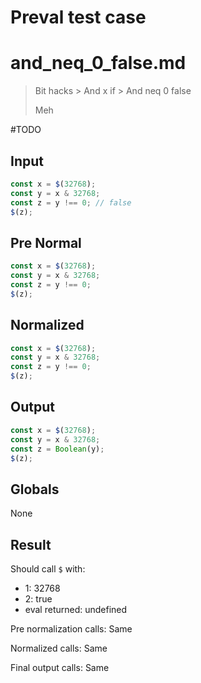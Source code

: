 # Preval test case

# and_neq_0_false.md

> Bit hacks > And x if > And neq 0 false
>
> Meh

#TODO

## Input

`````js filename=intro
const x = $(32768);
const y = x & 32768;
const z = y !== 0; // false
$(z);
`````

## Pre Normal

`````js filename=intro
const x = $(32768);
const y = x & 32768;
const z = y !== 0;
$(z);
`````

## Normalized

`````js filename=intro
const x = $(32768);
const y = x & 32768;
const z = y !== 0;
$(z);
`````

## Output

`````js filename=intro
const x = $(32768);
const y = x & 32768;
const z = Boolean(y);
$(z);
`````

## Globals

None

## Result

Should call `$` with:
 - 1: 32768
 - 2: true
 - eval returned: undefined

Pre normalization calls: Same

Normalized calls: Same

Final output calls: Same
